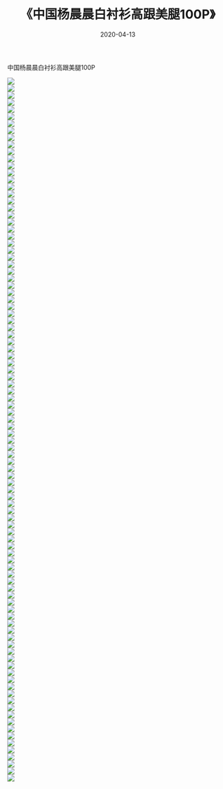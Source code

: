 ﻿---
layout: post
title:  《中国杨晨晨白衬衫高跟美腿100P》
date:   2020-04-13
img: http://img.660000.xyz/Sharelink/性感/2020/中国杨晨晨白衬衫高跟美腿100P/000.jpg
categories: [美女, 清纯, 唯美]
---

中国杨晨晨白衬衫高跟美腿100P

  ![](http://img.660000.xyz/Sharelink/性感/2020/中国杨晨晨白衬衫高跟美腿100P/001.jpg) <br> ![](http://img.660000.xyz/Sharelink/性感/2020/中国杨晨晨白衬衫高跟美腿100P/002.jpg) <br> ![](http://img.660000.xyz/Sharelink/性感/2020/中国杨晨晨白衬衫高跟美腿100P/003.jpg) <br> ![](http://img.660000.xyz/Sharelink/性感/2020/中国杨晨晨白衬衫高跟美腿100P/004.jpg) <br> ![](http://img.660000.xyz/Sharelink/性感/2020/中国杨晨晨白衬衫高跟美腿100P/005.jpg) <br> ![](http://img.660000.xyz/Sharelink/性感/2020/中国杨晨晨白衬衫高跟美腿100P/006.jpg) <br> ![](http://img.660000.xyz/Sharelink/性感/2020/中国杨晨晨白衬衫高跟美腿100P/007.jpg) <br> ![](http://img.660000.xyz/Sharelink/性感/2020/中国杨晨晨白衬衫高跟美腿100P/008.jpg) <br> ![](http://img.660000.xyz/Sharelink/性感/2020/中国杨晨晨白衬衫高跟美腿100P/009.jpg) <br> ![](http://img.660000.xyz/Sharelink/性感/2020/中国杨晨晨白衬衫高跟美腿100P/010.jpg) <br> ![](http://img.660000.xyz/Sharelink/性感/2020/中国杨晨晨白衬衫高跟美腿100P/011.jpg) <br> ![](http://img.660000.xyz/Sharelink/性感/2020/中国杨晨晨白衬衫高跟美腿100P/012.jpg) <br> ![](http://img.660000.xyz/Sharelink/性感/2020/中国杨晨晨白衬衫高跟美腿100P/013.jpg) <br> ![](http://img.660000.xyz/Sharelink/性感/2020/中国杨晨晨白衬衫高跟美腿100P/014.jpg) <br> ![](http://img.660000.xyz/Sharelink/性感/2020/中国杨晨晨白衬衫高跟美腿100P/015.jpg) <br> ![](http://img.660000.xyz/Sharelink/性感/2020/中国杨晨晨白衬衫高跟美腿100P/016.jpg) <br> ![](http://img.660000.xyz/Sharelink/性感/2020/中国杨晨晨白衬衫高跟美腿100P/017.jpg) <br> ![](http://img.660000.xyz/Sharelink/性感/2020/中国杨晨晨白衬衫高跟美腿100P/018.jpg) <br> ![](http://img.660000.xyz/Sharelink/性感/2020/中国杨晨晨白衬衫高跟美腿100P/019.jpg) <br> ![](http://img.660000.xyz/Sharelink/性感/2020/中国杨晨晨白衬衫高跟美腿100P/020.jpg) <br> ![](http://img.660000.xyz/Sharelink/性感/2020/中国杨晨晨白衬衫高跟美腿100P/021.jpg) <br> ![](http://img.660000.xyz/Sharelink/性感/2020/中国杨晨晨白衬衫高跟美腿100P/022.jpg) <br> ![](http://img.660000.xyz/Sharelink/性感/2020/中国杨晨晨白衬衫高跟美腿100P/023.jpg) <br> ![](http://img.660000.xyz/Sharelink/性感/2020/中国杨晨晨白衬衫高跟美腿100P/024.jpg) <br> ![](http://img.660000.xyz/Sharelink/性感/2020/中国杨晨晨白衬衫高跟美腿100P/025.jpg) <br> ![](http://img.660000.xyz/Sharelink/性感/2020/中国杨晨晨白衬衫高跟美腿100P/026.jpg) <br> ![](http://img.660000.xyz/Sharelink/性感/2020/中国杨晨晨白衬衫高跟美腿100P/027.jpg) <br> ![](http://img.660000.xyz/Sharelink/性感/2020/中国杨晨晨白衬衫高跟美腿100P/028.jpg) <br> ![](http://img.660000.xyz/Sharelink/性感/2020/中国杨晨晨白衬衫高跟美腿100P/029.jpg) <br> ![](http://img.660000.xyz/Sharelink/性感/2020/中国杨晨晨白衬衫高跟美腿100P/030.jpg) <br> ![](http://img.660000.xyz/Sharelink/性感/2020/中国杨晨晨白衬衫高跟美腿100P/031.jpg) <br> ![](http://img.660000.xyz/Sharelink/性感/2020/中国杨晨晨白衬衫高跟美腿100P/032.jpg) <br> ![](http://img.660000.xyz/Sharelink/性感/2020/中国杨晨晨白衬衫高跟美腿100P/033.jpg) <br> ![](http://img.660000.xyz/Sharelink/性感/2020/中国杨晨晨白衬衫高跟美腿100P/034.jpg) <br> ![](http://img.660000.xyz/Sharelink/性感/2020/中国杨晨晨白衬衫高跟美腿100P/035.jpg) <br> ![](http://img.660000.xyz/Sharelink/性感/2020/中国杨晨晨白衬衫高跟美腿100P/036.jpg) <br> ![](http://img.660000.xyz/Sharelink/性感/2020/中国杨晨晨白衬衫高跟美腿100P/037.jpg) <br> ![](http://img.660000.xyz/Sharelink/性感/2020/中国杨晨晨白衬衫高跟美腿100P/038.jpg) <br> ![](http://img.660000.xyz/Sharelink/性感/2020/中国杨晨晨白衬衫高跟美腿100P/039.jpg) <br> ![](http://img.660000.xyz/Sharelink/性感/2020/中国杨晨晨白衬衫高跟美腿100P/040.jpg) <br> ![](http://img.660000.xyz/Sharelink/性感/2020/中国杨晨晨白衬衫高跟美腿100P/041.jpg) <br> ![](http://img.660000.xyz/Sharelink/性感/2020/中国杨晨晨白衬衫高跟美腿100P/042.jpg) <br> ![](http://img.660000.xyz/Sharelink/性感/2020/中国杨晨晨白衬衫高跟美腿100P/043.jpg) <br> ![](http://img.660000.xyz/Sharelink/性感/2020/中国杨晨晨白衬衫高跟美腿100P/044.jpg) <br> ![](http://img.660000.xyz/Sharelink/性感/2020/中国杨晨晨白衬衫高跟美腿100P/045.jpg) <br> ![](http://img.660000.xyz/Sharelink/性感/2020/中国杨晨晨白衬衫高跟美腿100P/046.jpg) <br> ![](http://img.660000.xyz/Sharelink/性感/2020/中国杨晨晨白衬衫高跟美腿100P/047.jpg) <br> ![](http://img.660000.xyz/Sharelink/性感/2020/中国杨晨晨白衬衫高跟美腿100P/048.jpg) <br> ![](http://img.660000.xyz/Sharelink/性感/2020/中国杨晨晨白衬衫高跟美腿100P/049.jpg) <br> ![](http://img.660000.xyz/Sharelink/性感/2020/中国杨晨晨白衬衫高跟美腿100P/050.jpg) <br> ![](http://img.660000.xyz/Sharelink/性感/2020/中国杨晨晨白衬衫高跟美腿100P/051.jpg) <br> ![](http://img.660000.xyz/Sharelink/性感/2020/中国杨晨晨白衬衫高跟美腿100P/052.jpg) <br> ![](http://img.660000.xyz/Sharelink/性感/2020/中国杨晨晨白衬衫高跟美腿100P/053.jpg) <br> ![](http://img.660000.xyz/Sharelink/性感/2020/中国杨晨晨白衬衫高跟美腿100P/054.jpg) <br> ![](http://img.660000.xyz/Sharelink/性感/2020/中国杨晨晨白衬衫高跟美腿100P/055.jpg) <br> ![](http://img.660000.xyz/Sharelink/性感/2020/中国杨晨晨白衬衫高跟美腿100P/056.jpg) <br> ![](http://img.660000.xyz/Sharelink/性感/2020/中国杨晨晨白衬衫高跟美腿100P/057.jpg) <br> ![](http://img.660000.xyz/Sharelink/性感/2020/中国杨晨晨白衬衫高跟美腿100P/058.jpg) <br> ![](http://img.660000.xyz/Sharelink/性感/2020/中国杨晨晨白衬衫高跟美腿100P/059.jpg) <br> ![](http://img.660000.xyz/Sharelink/性感/2020/中国杨晨晨白衬衫高跟美腿100P/060.jpg) <br> ![](http://img.660000.xyz/Sharelink/性感/2020/中国杨晨晨白衬衫高跟美腿100P/061.jpg) <br> ![](http://img.660000.xyz/Sharelink/性感/2020/中国杨晨晨白衬衫高跟美腿100P/062.jpg) <br> ![](http://img.660000.xyz/Sharelink/性感/2020/中国杨晨晨白衬衫高跟美腿100P/063.jpg) <br> ![](http://img.660000.xyz/Sharelink/性感/2020/中国杨晨晨白衬衫高跟美腿100P/064.jpg) <br> ![](http://img.660000.xyz/Sharelink/性感/2020/中国杨晨晨白衬衫高跟美腿100P/065.jpg) <br> ![](http://img.660000.xyz/Sharelink/性感/2020/中国杨晨晨白衬衫高跟美腿100P/066.jpg) <br> ![](http://img.660000.xyz/Sharelink/性感/2020/中国杨晨晨白衬衫高跟美腿100P/067.jpg) <br> ![](http://img.660000.xyz/Sharelink/性感/2020/中国杨晨晨白衬衫高跟美腿100P/068.jpg) <br> ![](http://img.660000.xyz/Sharelink/性感/2020/中国杨晨晨白衬衫高跟美腿100P/069.jpg) <br> ![](http://img.660000.xyz/Sharelink/性感/2020/中国杨晨晨白衬衫高跟美腿100P/070.jpg) <br> ![](http://img.660000.xyz/Sharelink/性感/2020/中国杨晨晨白衬衫高跟美腿100P/071.jpg) <br> ![](http://img.660000.xyz/Sharelink/性感/2020/中国杨晨晨白衬衫高跟美腿100P/072.jpg) <br> ![](http://img.660000.xyz/Sharelink/性感/2020/中国杨晨晨白衬衫高跟美腿100P/073.jpg) <br> ![](http://img.660000.xyz/Sharelink/性感/2020/中国杨晨晨白衬衫高跟美腿100P/074.jpg) <br> ![](http://img.660000.xyz/Sharelink/性感/2020/中国杨晨晨白衬衫高跟美腿100P/075.jpg) <br> ![](http://img.660000.xyz/Sharelink/性感/2020/中国杨晨晨白衬衫高跟美腿100P/076.jpg) <br> ![](http://img.660000.xyz/Sharelink/性感/2020/中国杨晨晨白衬衫高跟美腿100P/077.jpg) <br> ![](http://img.660000.xyz/Sharelink/性感/2020/中国杨晨晨白衬衫高跟美腿100P/078.jpg) <br> ![](http://img.660000.xyz/Sharelink/性感/2020/中国杨晨晨白衬衫高跟美腿100P/079.jpg) <br> ![](http://img.660000.xyz/Sharelink/性感/2020/中国杨晨晨白衬衫高跟美腿100P/080.jpg) <br> ![](http://img.660000.xyz/Sharelink/性感/2020/中国杨晨晨白衬衫高跟美腿100P/081.jpg) <br> ![](http://img.660000.xyz/Sharelink/性感/2020/中国杨晨晨白衬衫高跟美腿100P/082.jpg) <br> ![](http://img.660000.xyz/Sharelink/性感/2020/中国杨晨晨白衬衫高跟美腿100P/083.jpg) <br> ![](http://img.660000.xyz/Sharelink/性感/2020/中国杨晨晨白衬衫高跟美腿100P/084.jpg) <br> ![](http://img.660000.xyz/Sharelink/性感/2020/中国杨晨晨白衬衫高跟美腿100P/085.jpg) <br> ![](http://img.660000.xyz/Sharelink/性感/2020/中国杨晨晨白衬衫高跟美腿100P/086.jpg) <br> ![](http://img.660000.xyz/Sharelink/性感/2020/中国杨晨晨白衬衫高跟美腿100P/087.jpg) <br> ![](http://img.660000.xyz/Sharelink/性感/2020/中国杨晨晨白衬衫高跟美腿100P/088.jpg) <br> ![](http://img.660000.xyz/Sharelink/性感/2020/中国杨晨晨白衬衫高跟美腿100P/089.jpg) <br> ![](http://img.660000.xyz/Sharelink/性感/2020/中国杨晨晨白衬衫高跟美腿100P/090.jpg) <br> ![](http://img.660000.xyz/Sharelink/性感/2020/中国杨晨晨白衬衫高跟美腿100P/091.jpg) <br> ![](http://img.660000.xyz/Sharelink/性感/2020/中国杨晨晨白衬衫高跟美腿100P/092.jpg) <br> ![](http://img.660000.xyz/Sharelink/性感/2020/中国杨晨晨白衬衫高跟美腿100P/093.jpg) <br> ![](http://img.660000.xyz/Sharelink/性感/2020/中国杨晨晨白衬衫高跟美腿100P/094.jpg) <br> ![](http://img.660000.xyz/Sharelink/性感/2020/中国杨晨晨白衬衫高跟美腿100P/095.jpg) <br> ![](http://img.660000.xyz/Sharelink/性感/2020/中国杨晨晨白衬衫高跟美腿100P/096.jpg) <br> ![](http://img.660000.xyz/Sharelink/性感/2020/中国杨晨晨白衬衫高跟美腿100P/097.jpg) <br> ![](http://img.660000.xyz/Sharelink/性感/2020/中国杨晨晨白衬衫高跟美腿100P/098.jpg) <br> ![](http://img.660000.xyz/Sharelink/性感/2020/中国杨晨晨白衬衫高跟美腿100P/099.jpg) <br> ![](http://img.660000.xyz/Sharelink/性感/2020/中国杨晨晨白衬衫高跟美腿100P/100.jpg) <br>